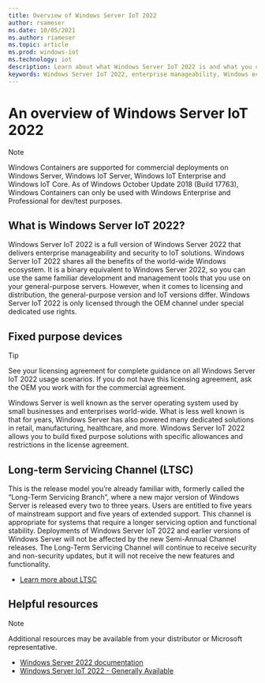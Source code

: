 ```yaml
---
title: Overview of Windows Server IoT 2022
author: rsameser
ms.date: 10/05/2021
ms.author: riameser
ms.topic: article
ms.prod: windows-iot
ms.technology: iot
description: Learn about what Windows Server IoT 2022 is and what you can do with it.
keywords: Windows Server IoT 2022, enterprise manageability, Windows ecosystem, IoT
---
```


# An overview of Windows Server IoT 2022

> [!NOTE]
> Windows Containers are supported for commercial deployments on Windows Server, Windows IoT Server, Windows IoT Enterprise and Windows IoT Core.  As of Windows October Update 2018 (Build 17763), Windows Containers can only be used with Windows Enterprise and Professional for dev/test purposes.

## What is Windows Server IoT 2022?
Windows Server IoT 2022 is a full version of Windows Server 2022 that delivers enterprise manageability and security to IoT solutions. Windows Server IoT 2022 shares all the benefits of the world-wide Windows ecosystem. It is a binary equivalent to Windows Server 2022, so you can use the same familiar development and management tools that you use on your general-purpose servers. However, when it comes to licensing and distribution, the general-purpose version and IoT versions differ.  Windows Server IoT 2022 is only licensed through the OEM channel under special dedicated use rights.

## Fixed purpose devices

> [!TIP]
> See your licensing agreement for complete guidance on all Windows Server IoT 2022 usage scenarios. If you do not have this licensing agreement, ask the OEM you work with for the commercial agreement.

Windows Server is well known as the server operating system used by small businesses and enterprises world-wide. What is less well known is that for years, Windows Server has also powered many dedicated solutions in retail, manufacturing, healthcare, and more. Windows Server IoT 2022 allows you to build fixed purpose solutions with specific allowances and restrictions in the license agreement.

## Long-term Servicing Channel (LTSC)

This is the release model you’re already familiar with, formerly called the “Long-Term Servicing Branch”, where a new major version of Windows Server is released every two to three years. Users are entitled to five years of mainstream support and five years of extended support. This channel is appropriate for systems that require a longer servicing option and functional stability. Deployments of Windows Server IoT 2022 and earlier versions of Windows Server will not be affected by the new Semi-Annual Channel releases. The Long-Term Servicing Channel will continue to receive security and non-security updates, but it will not receive the new features and functionality.

* [Learn more about LTSC](/windows-server/get-started-19/servicing-channels-19#long-term-servicing-channel-ltsc)

## Helpful resources
> [!NOTE]
> Additional resources may be available from your distributor or Microsoft representative.

* [Windows Server 2022 documentation](/windows-server/index)
* [Windows Server IoT 2022 - Generally Available](https://techcommunity.microsoft.com/t5/internet-of-things/windows-server-iot-2022-now-generally-available/ba-p/2703521)
